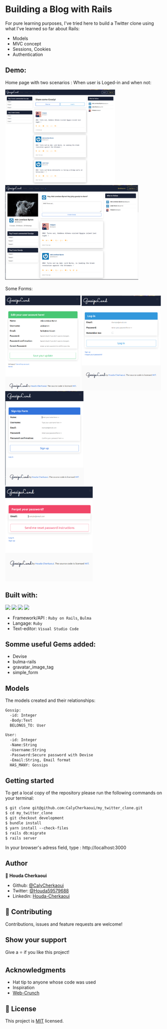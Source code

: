 # Building a Blog with Rails

For pure learning purposes, I've tried here to build a Twitter clone using what I've learned so far about Rails:
  - Models
  - MVC concept
  - Sessions, Cookies
  - Authentication

## Demo:

Home page with two scenarios : When user is Loged-in and when not:
<br>

<img height="300" src="./app/assets/images/publicHome.png"><span> </span><img height="300" src="./app/assets/images/LogedinUserHome.png">
<br><br>
Some Forms:

<img height="300" src="./app/assets/images/edituser.png"><span> </span><img height="300" src="./app/assets/images/login.png"><span> </span><img height="300" src="./app/assets/images/signup.png"><span> </span><img height="300" src="./app/assets/images/password.png">



## Built with:

<a href="#" target="_blank"><img height="40" src="https://www.vectorlogo.zone/logos/ruby-lang/ruby-lang-horizontal.svg"></a>
<a href="#" target="_blank"><img height="40" src="https://www.vectorlogo.zone/logos/git-scm/git-scm-ar21.svg"></a>
<a href="#" target="_blank"><img height="40" src="https://www.vectorlogo.zone/logos/getbootstrap/getbootstrap-icon.svg"></a>
<a href="#" target="_blank"><img height="40" src="https://www.vectorlogo.zone/logos/w3_html5/w3_html5-ar21.svg"></a>

- Framework/API : ``Ruby on Rails``, ``Bulma``
- Langage: ``Ruby``
- Text-editor: ``Visual Studio Code``

## Somme useful Gems added:

- Devise
- bulma-rails
- gravatar_image_tag
- simple_form

## Models

The models created and their relationships:
```
Gossip:
  -id: Integer
  -Body:Text
  BELONGS_TO: User
```
```
User:
  -id: Integer
  -Name:String
  -Username:String
  -Password:Secure password with Devise
  -Email:String, Email format
  HAS_MANY: Gossips
```

## Getting started

To get a local copy of the repository please run the following commands on your terminal:

```
$ git clone git@github.com:CalyCherkaoui/my_twitter_clone.git
$ cd my_twitter_clone
$ git checkout development
$ bundle install
$ yarn install --check-files
$ rails db:migrate
$ rails server
```
In your browser's adress field, type : http://localhost:3000

## Author

👤 **Houda Cherkaoui**

- Github: [@CalyCherkaoui](https://github.com/CalyCherkaoui)
- Twitter: [@Houda59579688](https://twitter.com/Houda59579688)
- Linkedin: [Houda-Cherkaoui](https://www.linkedin.com/in/houda-cherkaoui-64106395/)


## 🤝 Contributing

Contributions, issues and feature requests are welcome!

## Show your support

Give a ⭐️ if you like this project!

## Acknowledgments

- Hat tip to anyone whose code was used
- Inspiration
- [ Web-Crunch](https://www.youtube.com/watch?time_continue=1&v=5gUysPm64a4&feature=emb_logo) 

## 📝 License

This project is [MIT]() licensed.